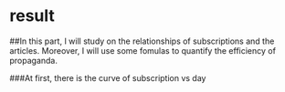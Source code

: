 # result

##In this part, I will study on the relationships of subscriptions and the articles. Moreover, I will use some fomulas to quantify the efficiency of propaganda.

###At first, there is the curve of subscription vs day
